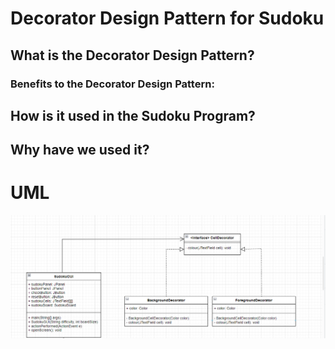 # Decorator Design Pattern for Sudoku

## What is the Decorator Design Pattern?

### **Benefits to the Decorator Design Pattern:**
 
## How is it used in the Sudoku Program?

## Why have we used it?

# UML
![Decorator UML](../data/Decorator-UML.png)
